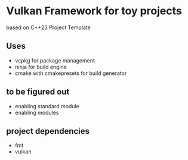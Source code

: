 # Vulkan Framework for toy projects
based on C++23 Project Template

## Uses
- vcpkg for package management
- ninja for build engine
- cmake with cmakepresets for build generator

## to be figured out
- enabling standard module 
- enabling modules

## project dependencies
- fmt
- vulkan

